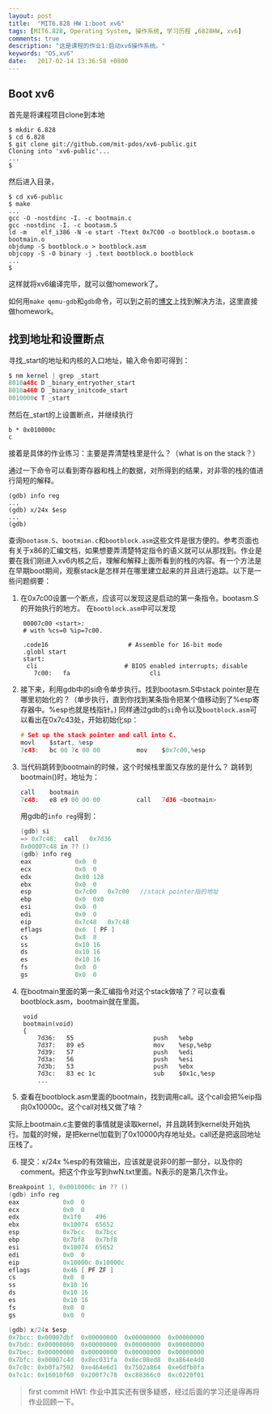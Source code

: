 ```yaml
---
layout: post
title:  "MIT6.828 HW 1:boot xv6"
tags: [MIT6.828, Operating System, 操作系统, 学习历程 ,6828HW, xv6]
comments: true
description: "这是课程的作业1:启动xv6操作系统。"
keywords: "OS,xv6"
date:   2017-02-14 13:36:58 +0800
---
```



## Boot xv6
首先是将课程项目clone到本地

```
$ mkdir 6.828
$ cd 6.828
$ git clone git://github.com/mit-pdos/xv6-public.git
Cloning into 'xv6-public'...
...
$
```

然后进入目录，

```
$ cd xv6-public
$ make
...
gcc -O -nostdinc -I. -c bootmain.c
gcc -nostdinc -I. -c bootasm.S
ld -m    elf_i386 -N -e start -Ttext 0x7C00 -o bootblock.o bootasm.o bootmain.o
objdump -S bootblock.o > bootblock.asm
objcopy -S -O binary -j .text bootblock.o bootblock
...
$ 
```

这样就将xv6编译完毕，就可以做homework了。

如何用```make qemu-gdb```和```gdb```命令，可以到之前的[博文](https://alvinsjq.github.io/2017/OS-Lab1/)上找到解决方法，这里直接做homework。



## 找到地址和设置断点

寻找_start的地址和内核的入口地址，输入命令即可得到：

``` c
$ nm kernel | grep _start
8010a48c D _binary_entryother_start
8010a460 D _binary_initcode_start
0010000c T _start
```


然后在_start的上设置断点，并继续执行

``` 
b * 0x010000c
c 
```

接着是具体的作业练习：主要是弄清楚栈里是什么？（what is on the stack？）

通过一下命令可以看到寄存器和栈上的数据，对所得到的结果，对非零的栈的值进行简短的解释。

```
(gdb) info reg
...
(gdb) x/24x $esp
...
(gdb)
```


查询```bootasm.S```、```bootmian.c```和```bootblock.asm```这些文件是很方便的。参考页面也有关于x86的汇编文档，如果想要弄清楚特定指令的语义就可以从那找到。作业是要在我们刚进入xv6内核之后，理解和解释上面所看到的栈的内容。有一个方法是在早期boot期间，观察stack是怎样并在哪里建立起来的并且进行追踪。以下是一些问题纲要：

1. 在0x7c00设置一个断点，应该可以发现这是启动的第一条指令。bootasm.S的开始执行的地方。
    在```bootblock.asm```中可以发现

```
    00007c00 <start>:
    # with %cs=0 %ip=7c00.

    .code16                      # Assemble for 16-bit mode
    .globl start
    start:
     cli                        # BIOS enabled interrupts; disable
       7c00:   fa                      cli 
```

2. 接下来，利用gdb中的si命令单步执行。找到bootasm.S中stack pointer是在哪里初始化的？（单步执行，直到你找到某条指令把某个值移动到了%esp寄存器中。%esp也就是栈指针。)
    同样通过gdb的```si```命令以及```bootblock.asm```可以看出在0x7c43处，开始初始化sp：

    ```c
    # Set up the stack pointer and call into C.
    movl    $start, %esp
    7c43:   bc 00 7c 00 00          mov    $0x7c00,%esp
    ```


3. 当代码跳转到bootmain的时候，这个时候栈里面又存放的是什么？
    跳转到bootmain()时，地址为：

    ```c
    call    bootmain
    7c48:   e8 e9 00 00 00          call   7d36 <bootmain>
    ```
    
    用gdb的```info reg```得到：

    ```c 
    (gdb) si
    => 0x7c48:  call   0x7d36
    0x00007c48 in ?? ()
    (gdb) info reg
    eax            0x0  0
    ecx            0x0  0
    edx            0x80 128
    ebx            0x0  0
    esp            0x7c00   0x7c00   //stack pointer指的地址
    ebp            0x0  0x0
    esi            0x0  0
    edi            0x0  0
    eip            0x7c48   0x7c48
    eflags         0x6  [ PF ]
    cs             0x8  8
    ss             0x10 16
    ds             0x10 16
    es             0x10 16
    fs             0x0  0
    gs             0x0  0
    ```

 
4. 在bootmain里面的第一条汇编指令对这个stack做啥了？可以查看bootblock.asm，bootmain就在里面。

```
    void
    bootmain(void)
    {
        7d36:   55                      push   %ebp
        7d37:   89 e5                   mov    %esp,%ebp
        7d39:   57                      push   %edi
        7d3a:   56                      push   %esi
        7d3b:   53                      push   %ebx
        7d3c:   83 ec 1c                sub    $0x1c,%esp
        ... 
```



5. 查看在bootblock.asm里面的bootmain，找到调用call。这个call会把%eip指向0x10000c。这个call对栈又做了啥？

实际上bootmain.c主要做的事情就是读取kernel，并且跳转到kernel处开始执行。加载的时候，是把kernel加载到了0x10000内存地址处。call还是把返回地址压栈了。

6. 提交：x/24x %esp的有效输出，应该就是说非0的那一部分，以及你的comment。把这个作业写到hwN.txt里面。N表示的是第几次作业。

```c
Breakpoint 1, 0x0010000c in ?? ()
(gdb) info reg
eax            0x0  0
ecx            0x0  0
edx            0x1f0    496
ebx            0x10074  65652
esp            0x7bcc   0x7bcc
ebp            0x7bf8   0x7bf8
esi            0x10074  65652
edi            0x0  0
eip            0x10000c 0x10000c
eflags         0x46 [ PF ZF ]
cs             0x8  8
ss             0x10 16
ds             0x10 16
es             0x10 16
fs             0x0  0
gs             0x0  0

(gdb) x/24x $esp
0x7bcc: 0x00007dbf  0x00000000  0x00000000  0x00000000
0x7bdc: 0x00000000  0x00000000  0x00000000  0x00000000
0x7bec: 0x00000000  0x00000000  0x00000000  0x00000000
0x7bfc: 0x00007c4d  0x8ec031fa  0x8ec08ed8  0xa864e4d0
0x7c0c: 0xb0fa7502  0xe464e6d1  0x7502a864  0xe6dfb0fa
0x7c1c: 0x16010f60  0x200f7c78  0xc88366c0  0xc0220f01
```

>first commit HW1:
作业中其实还有很多疑惑，经过后面的学习还是得再将作业回顾一下。